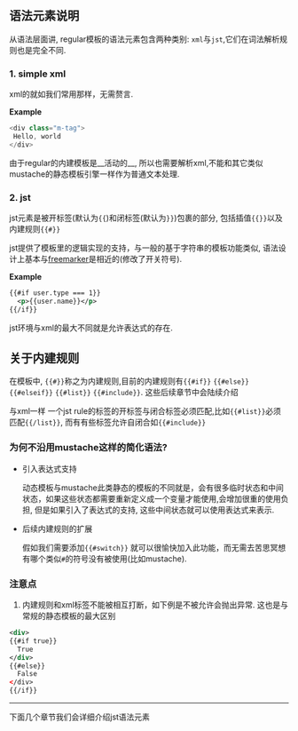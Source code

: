 ## 语法元素说明

从语法层面讲, regular模板的语法元素包含两种类别: `xml`与`jst`,它们在词法解析规则也是完全不同. 

### 1. simple xml

xml的就如我们常用那样，无需赘言.

__Example__

```javascript
<div class="m-tag">
 Hello, world 
</div>
```

由于regular的内建模板是__活动的__, 所以也需要解析xml,不能和其它类似mustache的静态模板引擎一样作为普通文本处理.


### 2. jst

jst元素是被开标签(默认为`{{`)和闭标签(默认为`}}`)包裹的部分, 包括插值`{{}}`以及内建规则`{{#}}`

jst提供了模板里的逻辑实现的支持，与一般的基于字符串的模板功能类似, 语法设计上基本与[freemarker](http://freemarker.org/)是相近的(修改了开关符号).


__Example__

```xml
{{#if user.type === 1}}
  <p>{{user.name}}</p>
{{/if}}
```

jst环境与xml的最大不同就是允许表达式的存在.


## 关于内建规则

在模板中, `{{#}}`称之为内建规则,目前的内建规则有`{{#if}}` `{{#else}}` `{{#elseif}}` `{{#list}}` `{{#include}}`. 这些后续章节中会陆续介绍


与xml一样 一个jst rule的标签的开标签与闭合标签必须匹配,比如`{{#list}}`必须匹配`{{/list}}`, 而有有些标签允许自闭合如`{{#include}}`



### 为何不沿用mustache这样的简化语法?

* 引入表达式支持
  
  动态模板与mustache此类静态的模板的不同就是，会有很多临时状态和中间状态，如果这些状态都需要重新定义成一个变量才能使用,会增加很重的使用负担, 但是如果引入了表达式的支持, 这些中间状态就可以使用表达式来表示.



* 后续内建规则的扩展

  假如我们需要添加`{{#switch}}` 就可以很愉快加入此功能，而无需去苦思冥想有哪个类似`#`的符号没有被使用(比如mustache).



### 注意点

1. 内建规则和xml标签不能被相互打断，如下例是不被允许会抛出异常. 这也是与常规的静态模板的最大区别

  ```xml
  <div>
  {{#if true}}
    True
  </div>
  {{#else}}
    False
  </div>
  {{/if}}

  ```


--------------------------

下面几个章节我们会详细介绍jst语法元素


